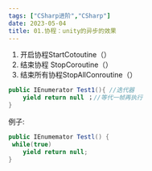 ```yaml
---
tags: ["CSharp进阶","CSharp"]
date: 2023-05-04
title: 01.协程：unity的异步的效果 
---
```

1. 开启协程StartCotoutine（）
2. 结束协程 StopCoroutine（）
3. 结束所有协程StopAllConroutine（）
```csharp
public IEnumerator Test1(){ //迭代器
	yield return null ；//等代一帧再执行
}
```
例子: 
```csharp
public IEnumemator Testl() {
 while(true)
	yield return null;
}
```